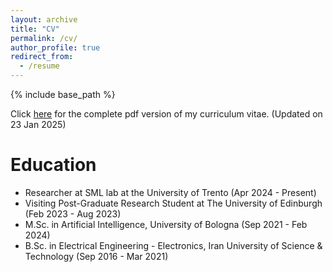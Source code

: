 ```yaml
---
layout: archive
title: "CV"
permalink: /cv/
author_profile: true
redirect_from:
  - /resume
---
```


{% include base_path %}

Click [here](https://qasemii.github.io/assets/Reza_Madani_Last.pdf) for the complete pdf version of my curriculum vitae. (Updated on 23 Jan 2025)

Education
======
* Researcher at SML lab at the University of Trento (Apr 2024 - Present)
* Visiting Post-Graduate Research Student at The University of Edinburgh (Feb 2023 - Aug 2023)
* M.Sc. in Artificial Intelligence, University of Bologna (Sep 2021 - Feb 2024)
* B.Sc. in Electrical Engineering - Electronics, Iran University of Science & Technology (Sep 2016 - Mar 2021)

